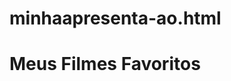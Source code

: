 # minhaapresenta-ao.html
<!DOCTYPE html>
<html lang="pt-BR"> 
</head>
<body>
    <h1>Meus Filmes Favoritos</h1>
